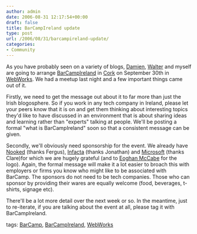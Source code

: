 ```yaml
---
author: admin
date: 2006-08-31 12:17:54+00:00
draft: false
title: BarCampIreland update
type: post
url: /2006/08/31/barcampireland-update/
categories:
- Community
---
```


As you have probably seen on a variety of blogs, [Damien](http://www.mulley.net/2006/08/29/barcamp-ireland-update-to-be-held-in-cork-sept-23rd/), [Walter](http://sxoop.wordpress.com/2006/08/29/barcampireland-venue-and-possible-change-of-date/) and myself are going to arrange [BarCampIreland](http://barcamp.org/BarCampIreland) in [Cork](http://www.cork-guide.ie/corkcity.htm) on September 30th in [WebWorks](http://www.webworkscork.com/). We had a meetup last night and a few important things came out of it. 

Firstly, we need to get the message out about it to far more than just the Irish blogosphere. So if you work in any tech company in Ireland, please let your peers know that it is on and get them thinking about interesting topics they'd like to have discussed in an environment that is about sharing ideas and learning rather than "experts" talking at people. We'll be posting a formal "what is BarCampIreland" soon so that a consistent message can be given.

Secondly, we'll obviously need sponsorship for the event. We already have [Nooked](http://www.nooked.com/) (thanks Fergus), [Infacta](http://infacta.com/) (thanks Jonathan) and [Microsoft](http://blogs.msdn.com/clare_dillon) (thanks Clare)for which we are hugely grateful (and to [Eoghan McCabe](http://www.eoghanmccabe.com/) for the logo). Again, the formal message will make it a lot easier to broach this with employers or firms you know who might like to be associated with BarCamp. The sponsors do not need to be tech companies. Those who can sponsor by providing their wares are equally welcome (food, beverages, t-shirts, signage etc).

There'll be a lot more detail over the next week or so. In the meantime, just to re-iterate, if you are talking about the event at all, please tag it with BarCampIreland.

tags: [BarCamp](http://technorati.com/tag/BarCamp), [BarCampIreland](http://technorati.com/tag/BarCampIreland), [WebWorks](http://technorati.com/tag/Webworks)
